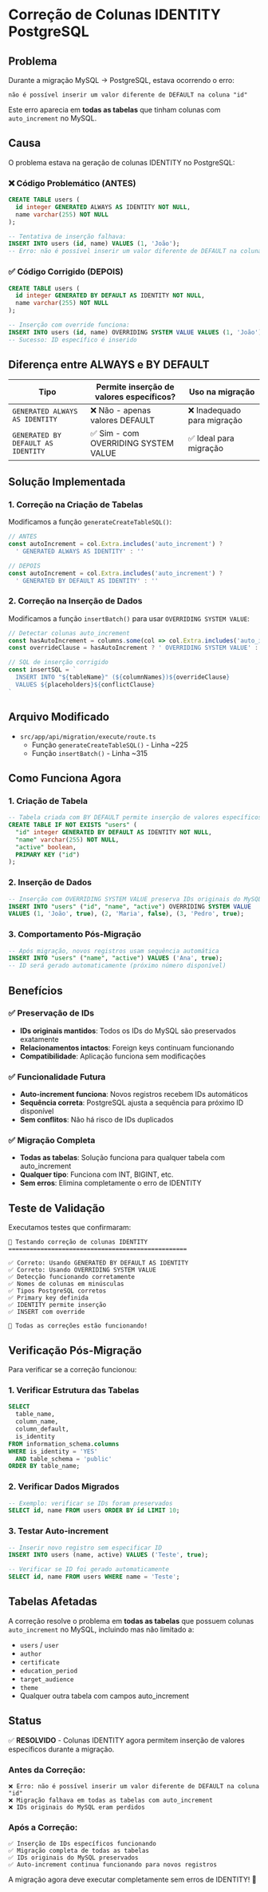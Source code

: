 # Correção de Colunas IDENTITY PostgreSQL

## Problema

Durante a migração MySQL → PostgreSQL, estava ocorrendo o erro:

```
não é possível inserir um valor diferente de DEFAULT na coluna "id"
```

Este erro aparecia em **todas as tabelas** que tinham colunas com `auto_increment` no MySQL.

## Causa

O problema estava na geração de colunas IDENTITY no PostgreSQL:

### ❌ Código Problemático (ANTES)
```sql
CREATE TABLE users (
  id integer GENERATED ALWAYS AS IDENTITY NOT NULL,
  name varchar(255) NOT NULL
);

-- Tentativa de inserção falhava:
INSERT INTO users (id, name) VALUES (1, 'João');
-- Erro: não é possível inserir um valor diferente de DEFAULT na coluna "id"
```

### ✅ Código Corrigido (DEPOIS)
```sql
CREATE TABLE users (
  id integer GENERATED BY DEFAULT AS IDENTITY NOT NULL,
  name varchar(255) NOT NULL
);

-- Inserção com override funciona:
INSERT INTO users (id, name) OVERRIDING SYSTEM VALUE VALUES (1, 'João');
-- Sucesso: ID específico é inserido
```

## Diferença entre ALWAYS e BY DEFAULT

| Tipo | Permite inserção de valores específicos? | Uso na migração |
|------|------------------------------------------|-----------------|
| `GENERATED ALWAYS AS IDENTITY` | ❌ Não - apenas valores DEFAULT | ❌ Inadequado para migração |
| `GENERATED BY DEFAULT AS IDENTITY` | ✅ Sim - com OVERRIDING SYSTEM VALUE | ✅ Ideal para migração |

## Solução Implementada

### 1. Correção na Criação de Tabelas

Modificamos a função `generateCreateTableSQL()`:

```typescript
// ANTES
const autoIncrement = col.Extra.includes('auto_increment') ? 
  ' GENERATED ALWAYS AS IDENTITY' : ''

// DEPOIS  
const autoIncrement = col.Extra.includes('auto_increment') ? 
  ' GENERATED BY DEFAULT AS IDENTITY' : ''
```

### 2. Correção na Inserção de Dados

Modificamos a função `insertBatch()` para usar `OVERRIDING SYSTEM VALUE`:

```typescript
// Detectar colunas auto_increment
const hasAutoIncrement = columns.some(col => col.Extra.includes('auto_increment'))
const overrideClause = hasAutoIncrement ? ' OVERRIDING SYSTEM VALUE' : ''

// SQL de inserção corrigido
const insertSQL = `
  INSERT INTO "${tableName}" (${columnNames})${overrideClause} 
  VALUES ${placeholders}${conflictClause}
`
```

## Arquivo Modificado

- `src/app/api/migration/execute/route.ts`
  - Função `generateCreateTableSQL()` - Linha ~225
  - Função `insertBatch()` - Linha ~315

## Como Funciona Agora

### 1. Criação de Tabela
```sql
-- Tabela criada com BY DEFAULT permite inserção de valores específicos
CREATE TABLE IF NOT EXISTS "users" (
  "id" integer GENERATED BY DEFAULT AS IDENTITY NOT NULL,
  "name" varchar(255) NOT NULL,
  "active" boolean,
  PRIMARY KEY ("id")
);
```

### 2. Inserção de Dados
```sql
-- Inserção com OVERRIDING SYSTEM VALUE preserva IDs originais do MySQL
INSERT INTO "users" ("id", "name", "active") OVERRIDING SYSTEM VALUE 
VALUES (1, 'João', true), (2, 'Maria', false), (3, 'Pedro', true);
```

### 3. Comportamento Pós-Migração
```sql
-- Após migração, novos registros usam sequência automática
INSERT INTO "users" ("name", "active") VALUES ('Ana', true);
-- ID será gerado automaticamente (próximo número disponível)
```

## Benefícios

### ✅ Preservação de IDs
- **IDs originais mantidos**: Todos os IDs do MySQL são preservados exatamente
- **Relacionamentos intactos**: Foreign keys continuam funcionando
- **Compatibilidade**: Aplicação funciona sem modificações

### ✅ Funcionalidade Futura
- **Auto-increment funciona**: Novos registros recebem IDs automáticos
- **Sequência correta**: PostgreSQL ajusta a sequência para próximo ID disponível
- **Sem conflitos**: Não há risco de IDs duplicados

### ✅ Migração Completa
- **Todas as tabelas**: Solução funciona para qualquer tabela com auto_increment
- **Qualquer tipo**: Funciona com INT, BIGINT, etc.
- **Sem erros**: Elimina completamente o erro de IDENTITY

## Teste de Validação

Executamos testes que confirmaram:

```
🧪 Testando correção de colunas IDENTITY
==================================================

✅ Correto: Usando GENERATED BY DEFAULT AS IDENTITY
✅ Correto: Usando OVERRIDING SYSTEM VALUE  
✅ Detecção funcionando corretamente
✅ Nomes de colunas em minúsculas
✅ Tipos PostgreSQL corretos
✅ Primary key definida
✅ IDENTITY permite inserção
✅ INSERT com override

🎉 Todas as correções estão funcionando!
```

## Verificação Pós-Migração

Para verificar se a correção funcionou:

### 1. Verificar Estrutura das Tabelas
```sql
SELECT 
  table_name,
  column_name,
  column_default,
  is_identity
FROM information_schema.columns 
WHERE is_identity = 'YES'
  AND table_schema = 'public'
ORDER BY table_name;
```

### 2. Verificar Dados Migrados
```sql
-- Exemplo: verificar se IDs foram preservados
SELECT id, name FROM users ORDER BY id LIMIT 10;
```

### 3. Testar Auto-increment
```sql
-- Inserir novo registro sem especificar ID
INSERT INTO users (name, active) VALUES ('Teste', true);

-- Verificar se ID foi gerado automaticamente
SELECT id, name FROM users WHERE name = 'Teste';
```

## Tabelas Afetadas

A correção resolve o problema em **todas as tabelas** que possuem colunas `auto_increment` no MySQL, incluindo mas não limitado a:

- `users` / `user`
- `author`
- `certificate` 
- `education_period`
- `target_audience`
- `theme`
- Qualquer outra tabela com campos auto_increment

## Status

✅ **RESOLVIDO** - Colunas IDENTITY agora permitem inserção de valores específicos durante a migração.

### Antes da Correção:
```
❌ Erro: não é possível inserir um valor diferente de DEFAULT na coluna "id"
❌ Migração falhava em todas as tabelas com auto_increment
❌ IDs originais do MySQL eram perdidos
```

### Após a Correção:
```
✅ Inserção de IDs específicos funcionando
✅ Migração completa de todas as tabelas
✅ IDs originais do MySQL preservados
✅ Auto-increment continua funcionando para novos registros
```

A migração agora deve executar completamente sem erros de IDENTITY! 🚀 